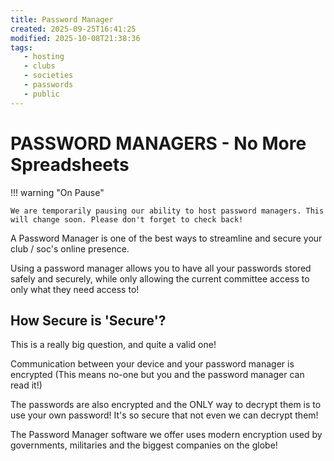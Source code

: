 ```yaml
---
title: Password Manager
created: 2025-09-25T16:41:25
modified: 2025-10-08T21:38:36
tags:
   - hosting
   - clubs
   - societies
   - passwords
   - public
---
```


# **PASSWORD MANAGERS** - No More Spreadsheets

!!! warning "On Pause"

	We are temporarily pausing our ability to host password managers. This will change soon. Please don't forget to check back!

A Password Manager is one of the best ways to streamline and secure your club / soc's online presence.

Using a password manager allows you to have all your passwords stored safely and securely, while only allowing the current committee access to only what they need access to!

## How Secure is 'Secure'?

This is a really big question, and quite a valid one!

Communication between your device and your password manager is encrypted (This means no-one but you and the password manager can read it!)

The passwords are also encrypted and the ONLY way to decrypt them is to use your own password! It's so secure that not even we can decrypt them!

The Password Manager software we offer uses modern encryption used by governments, militaries and the biggest companies on the globe!
